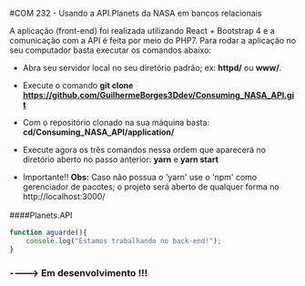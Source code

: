 #COM 232 - Usando a API.Planets da NASA em bancos relacionais

A aplicação (front-end) foi realizada utilizando React + Bootstrap 4 e a comunicação com a API é feita por meio do PHP7. Para rodar a aplicação no seu computador basta executar os comandos abaixo:

* Abra seu servidor local no seu diretório padrão; ex:  **httpd/** ou **www/**.

* Execute o comando **git clone https://github.com/GuilhermeBorges3Ddev/Consuming_NASA_API.git**

* Com o repositório clonado na sua máquina basta: **cd/Consuming_NASA_API/application/**

* Execute agora os três comandos nessa ordem que aparecerá no diretório aberto no passo anterior: **yarn** e **yarn start**

*  Importante!! **Obs:** Caso não possua o 'yarn' use o 'npm' como gerenciador de pacotes; o projeto será aberto de qualquer forma no http://localhost:3000/

####Planets.API　

```javascript
function aguarde(){
	console.log("Estamos trabalhando no back-end!");
}
```
### ----> Em desenvolvimento !!!